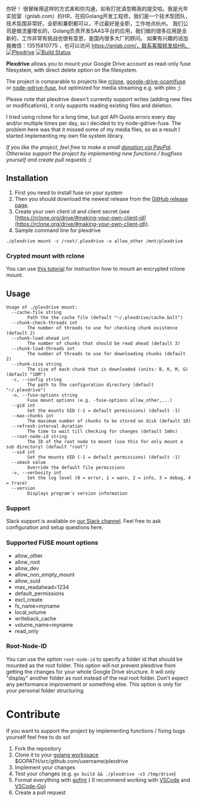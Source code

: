 你好！
很冒昧用这样的方式来和你沟通，如有打扰请忽略我的提交哈。我是光年实验室（gnlab.com）的HR，在招Golang开发工程师，我们是一个技术型团队，技术氛围非常好。全职和兼职都可以，不过最好是全职，工作地点杭州。
我们公司是做流量增长的，Golang负责开发SAAS平台的应用，我们做的很多应用是全新的，工作非常有挑战也很有意思，是国内很多大厂的顾问。
如果有兴趣的话加我微信：13515810775  ，也可以访问 https://gnlab.com/，联系客服转发给HR。
<a href="https://github.com/dweidenfeld/plexdrive"><img src="logo/banner.png" alt="Plexdrive" /></a>
[![Build Status](https://travis-ci.org/dweidenfeld/plexdrive.svg?branch=master)](https://travis-ci.org/dweidenfeld/plexdrive)

__Plexdrive__ allows you to mount your Google Drive account as read-only fuse filesystem, with direct delete option on the filesystem.

The project is comparable to projects like [rclone](https://rclone.org/), 
[google-drive-ocamlfuse](https://github.com/astrada/google-drive-ocamlfuse) or 
[node-gdrive-fuse](https://github.com/thejinx0r/node-gdrive-fuse), 
but optimized for media streaming e.g. with plex ;)

Please note that plexdrive doesn't currently support writes (adding new files or modifications), it only supports reading existing files and deletion. 

I tried using rclone for a long time, but got API Quota errors every day and/or multiple times per day, so I decided to try node-gdrive-fuse. The problem here was that it missed some of my media files, so as a result I started implementing my own file system library.

_If you like the project, feel free to make a small [donation via PayPal](https://www.paypal.me/dowei). Otherwise support the project by implementing new functions / bugfixes yourself and create pull requests :)_

## Installation
1. First you need to install fuse on your system 
2. Then you should download the newest release from the [GitHub release page](https://github.com/dweidenfeld/plexdrive/releases).
3. Create your own client id and client secret (see [https://rclone.org/drive/#making-your-own-client-id](https://rclone.org/drive/#making-your-own-client-id)).
4. Sample command line for plexdrive
```
./plexdrive mount -c /root/.plexdrive -o allow_other /mnt/plexdrive
```

### Crypted mount with rclone
You can use [this tutorial](TUTORIAL.md) for instruction how to mount an encrypted rclone mount.

## Usage
```
Usage of ./plexdrive mount:
  --cache-file string
    	Path the the cache file (default "~/.plexdrive/cache.bolt")
  --chunk-check-threads int
    	The number of threads to use for checking chunk existence (default 2)
  --chunk-load-ahead int
    	The number of chunks that should be read ahead (default 3)
  --chunk-load-threads int
    	The number of threads to use for downloading chunks (default 2)
  --chunk-size string
    	The size of each chunk that is downloaded (units: B, K, M, G) (default "10M")
  -c, --config string
    	The path to the configuration directory (default "~/.plexdrive")
  -o, --fuse-options string
    	Fuse mount options (e.g. -fuse-options allow_other,...)
  --gid int
    	Set the mounts GID (-1 = default permissions) (default -1)
  --max-chunks int
    	The maximum number of chunks to be stored on disk (default 10)
  --refresh-interval duration
    	The time to wait till checking for changes (default 1m0s)
  --root-node-id string
    	The ID of the root node to mount (use this for only mount a sub directory) (default "root")
  --uid int
    	Set the mounts UID (-1 = default permissions) (default -1)
  --umask value
    	Override the default file permissions
  -v, --verbosity int
    	Set the log level (0 = error, 1 = warn, 2 = info, 3 = debug, 4 = trace)
  --version
    	Displays program's version information
```

### Support 
Slack support is available on [our Slack channel](https://join.slack.com/t/plexdrive/shared_invite/MjM2MTMzMjY2MTc5LTE1MDQ2MDE4NDQtOTc0N2RiY2UxNw). 
Feel free to ask configuration and setup questions here.

### Supported FUSE mount options
* allow_other
* allow_root
* allow_dev
* allow_non_empty_mount
* allow_suid
* max_readahead=1234
* default_permissions
* excl_create
* fs_name=myname
* local_volume
* writeback_cache
* volume_name=myname
* read_only


### Root-Node-ID
You can use the option `root-node-id` to specify a folder id that should be mounted as
the root folder. This option will not prevent plexdrive from getting the changes for your
whole Google Drive structure. It will only "display" another folder as root instead of the
real root folder.
Don't expect any performance improvement or something else. This option is only for your
personal folder structuring.

# Contribute
If you want to support the project by implementing functions / fixing bugs
yourself feel free to do so!

1. Fork the repository
2. Clone it to your [golang workspace](https://golang.org/doc/code.html) $GOPATH/src/github.com/username/plexdrive
3. Implement your changes
4. Test your changes (e.g. `go build && ./plexdrive -v3 /tmp/drive`)
5. Format everything with [gofmt](https://golang.org/cmd/gofmt/) (
(I recommend working with [VSCode](https://code.visualstudio.com/) and [VSCode-Go](https://github.com/lukehoban/vscode-go))
6. Create a pull request
